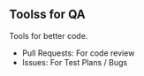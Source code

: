 ##  Toolss for QA

Tools for better code.

* Pull Requests: For code review <!-- .element: class="fragment" data-fragment-index="1" -->  
* Issues: For Test Plans / Bugs <!-- .element: class="fragment" data-fragment-index="2" -->   
